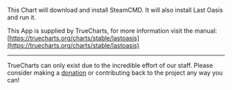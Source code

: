 This Chart will download and install SteamCMD. It will also install Last Oasis and run it.

This App is supplied by TrueCharts, for more information visit the manual: [https://truecharts.org/charts/stable/lastoasis](https://truecharts.org/charts/stable/lastoasis)

---

TrueCharts can only exist due to the incredible effort of our staff.
Please consider making a [donation](https://truecharts.org/sponsor) or contributing back to the project any way you can!
